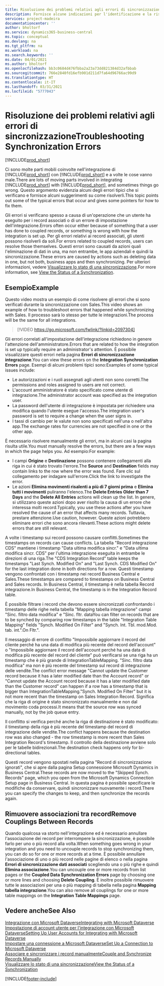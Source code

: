 ```yaml
---
title: Risoluzione dei problemi relativi agli errori di sincronizzazione | Microsoft Docs
description: Fornisce alcune indicazioni per l'identificazione e la risoluzione degli errori di sincronizzazione.
services: project-madeira
documentationcenter: ''
author: bholtorf
ms.service: dynamics365-business-central
ms.topic: conceptual
ms.devlang: na
ms.tgt_pltfrm: na
ms.workload: na
ms.search.keywords: ''
ms.date: 04/01/2021
ms.author: bholtorf
ms.openlocfilehash: bb3c0684d476fbba2a23a73dd821384d32afbbab
ms.sourcegitcommit: 766e2840fd16efb901d211d7fa64d96766ac99d9
ms.translationtype: HT
ms.contentlocale: it-IT
ms.lasthandoff: 03/31/2021
ms.locfileid: "5777043"
---
```

# <a name="troubleshooting-synchronization-errors"></a><span data-ttu-id="22861-103">Risoluzione dei problemi relativi agli errori di sincronizzazione</span><span class="sxs-lookup"><span data-stu-id="22861-103">Troubleshooting Synchronization Errors</span></span>
[!INCLUDE[prod_short](includes/cc_data_platform_banner.md)]

<span data-ttu-id="22861-104">Ci sono molte parti mobili coinvolte nell'integrazione di [!INCLUDE[prod_short](includes/prod_short.md)] con [!INCLUDE[prod_short](includes/cds_long_md.md)] e a volte le cose vanno male.</span><span class="sxs-lookup"><span data-stu-id="22861-104">There are lots of moving parts involved in integrating [!INCLUDE[prod_short](includes/prod_short.md)] with [!INCLUDE[prod_short](includes/cds_long_md.md)], and sometimes things go wrong.</span></span> <span data-ttu-id="22861-105">Questo argomento evidenzia alcuni degli errori tipici che si verificano e fornisce alcuni suggerimenti su come risolverli.</span><span class="sxs-lookup"><span data-stu-id="22861-105">This topic points out some of the typical errors that occur and gives some pointers for how to fix them.</span></span>

<span data-ttu-id="22861-106">Gli errori si verificano spesso a causa di un'operazione che un utente ha eseguito per i record associati o di un errore di impostazione dell'integrazione.</span><span class="sxs-lookup"><span data-stu-id="22861-106">Errors often occur either because of something that a user has done to coupled records, or something is wrong with how the integration is set up.</span></span> <span data-ttu-id="22861-107">Per gli errori relativi ai record associati, gli utenti possono risolverli da soli.</span><span class="sxs-lookup"><span data-stu-id="22861-107">For errors related to coupled records, users can resolve those themselves.</span></span> <span data-ttu-id="22861-108">Questi errori sono causati da azioni quali l'eliminazione di dati in una, ma non entrambe, le app aziendali e quindi la sincronizzazione.</span><span class="sxs-lookup"><span data-stu-id="22861-108">These errors are caused by actions such as deleting data in one, but not both, business apps and then synchronizing.</span></span> <span data-ttu-id="22861-109">Per ulteriori informazioni, vedere [Visualizzare lo stato di una sincronizzazione](admin-how-to-view-synchronization-status.md).</span><span class="sxs-lookup"><span data-stu-id="22861-109">For more information, see [View the Status of a Synchronization](admin-how-to-view-synchronization-status.md).</span></span>

## <a name="example"></a><span data-ttu-id="22861-110">Esempio</span><span class="sxs-lookup"><span data-stu-id="22861-110">Example</span></span>
<span data-ttu-id="22861-111">Questo video mostra un esempio di come risolvere gli errori che si sono verificati durante la sincronizzazione con Sales.</span><span class="sxs-lookup"><span data-stu-id="22861-111">This video shows an example of how to troubleshoot errors that happened while synchronizing with Sales.</span></span> <span data-ttu-id="22861-112">Il processo sarà lo stesso per tutte le integrazioni.</span><span class="sxs-lookup"><span data-stu-id="22861-112">The process will be the same for all integrations.</span></span> 

> [!VIDEO https://go.microsoft.com/fwlink/?linkid=2097304]

<span data-ttu-id="22861-113">Gli errori correlati all'impostazione dell'integrazione richiedono in genere l'attenzione dell'amministratore.</span><span class="sxs-lookup"><span data-stu-id="22861-113">Errors that are related to how the integration is set up typically require an administrator's attention.</span></span> <span data-ttu-id="22861-114">È possibile visualizzare questi errori nella pagina **Errori di sincronizzazione integrazione**.</span><span class="sxs-lookup"><span data-stu-id="22861-114">You can view these errors on the **Integration Synchronization Errors** page.</span></span> <span data-ttu-id="22861-115">Esempi di alcuni problemi tipici sono:</span><span class="sxs-lookup"><span data-stu-id="22861-115">Examples of some typical issues include:</span></span>  
  
* <span data-ttu-id="22861-116">Le autorizzazioni e i ruoli assegnati agli utenti non sono corretti.</span><span class="sxs-lookup"><span data-stu-id="22861-116">The permissions and roles assigned to users are not correct.</span></span>  
* <span data-ttu-id="22861-117">L'account amministratore è stato specificato come utente di integrazione.</span><span class="sxs-lookup"><span data-stu-id="22861-117">The administrator account was specified as the integration user.</span></span>  
* <span data-ttu-id="22861-118">La password dell'utente di integrazione è impostata per richiedere una modifica quando l'utente esegue l'accesso.</span><span class="sxs-lookup"><span data-stu-id="22861-118">The integration user's password is set to require a change when the user signs in.</span></span>  
* <span data-ttu-id="22861-119">I tassi di cambio per le valute non sono specificati nell'una o nell'altra app.</span><span class="sxs-lookup"><span data-stu-id="22861-119">The exchange rates for currencies are not specified in one or the other app.</span></span>  
  
<span data-ttu-id="22861-120">È necessario risolvere manualmente gli errori, ma in alcuni casi la pagina risulta utile.</span><span class="sxs-lookup"><span data-stu-id="22861-120">You must manually resolve the errors, but there are a few ways in which the page helps you.</span></span> <span data-ttu-id="22861-121">Ad esempio:</span><span class="sxs-lookup"><span data-stu-id="22861-121">For example:</span></span>  

* <span data-ttu-id="22861-122">I campi **Origine** e **Destinazione** possono contenere collegamenti alla riga in cui è stato trovato l'errore.</span><span class="sxs-lookup"><span data-stu-id="22861-122">The **Source** and **Destination** fields may contain links to the row where the error was found.</span></span> <span data-ttu-id="22861-123">Fare clic sul collegamento per indagare sull'errore.</span><span class="sxs-lookup"><span data-stu-id="22861-123">Click the link to investigate the error.</span></span>  
* <span data-ttu-id="22861-124">Le azioni **Elimina movimenti risalenti a più di 7 giorni prima** e **Elimina tutti i movimenti** puliranno l'elenco.</span><span class="sxs-lookup"><span data-stu-id="22861-124">The **Delete Entries Older than 7 Days** and the **Delete All Entries** actions will clean up the list.</span></span> <span data-ttu-id="22861-125">In genere, si utilizzano queste azioni dopo aver risolto la causa di un errore che interessa molti record.</span><span class="sxs-lookup"><span data-stu-id="22861-125">Typically, you use these actions after you have resolved the cause of an error that affects many records.</span></span> <span data-ttu-id="22861-126">Tuttavia, prestare attenzione.</span><span class="sxs-lookup"><span data-stu-id="22861-126">Use caution, however.</span></span> <span data-ttu-id="22861-127">Queste azioni potrebbero eliminare errori che sono ancora rilevanti.</span><span class="sxs-lookup"><span data-stu-id="22861-127">These actions might delete errors that are still relevant.</span></span>

<span data-ttu-id="22861-128">A volte i timestamp sui record possono causare conflitti.</span><span class="sxs-lookup"><span data-stu-id="22861-128">Sometimes the timestamps on records can cause conflicts.</span></span> <span data-ttu-id="22861-129">La tabella "Record integrazione CDS" mantiene i timestamp "Data ultima modifica sincr." e "Data ultima modifica sincr. CDS" per l'ultima integrazione eseguita in entrambe le direzioni di una riga.</span><span class="sxs-lookup"><span data-stu-id="22861-129">The "CDS Integration Record" table keeps the timestamps "Last Synch. Modified On" and "Last Synch. CDS Modified On" for the last integration done in both directions for a row.</span></span> <span data-ttu-id="22861-130">Questi timestamp vengono confrontati con i timestamp nei record Business Central e Sales.</span><span class="sxs-lookup"><span data-stu-id="22861-130">These timestamps are compared to timestamps on Business Central and Sales records.</span></span> <span data-ttu-id="22861-131">In Business Central, il timestamp è nella tabella Record integrazione.</span><span class="sxs-lookup"><span data-stu-id="22861-131">In Business Central, the timestamp is in the Integration Record table.</span></span>

<span data-ttu-id="22861-132">È possibile filtrare i record che devono essere sincronizzati confrontando i timestamp delle righe nella tabella "Mapping tabella integrazione" campi "Sinc. filtro data modifica" e "Sinc. fltr. data</span><span class="sxs-lookup"><span data-stu-id="22861-132">You can filter on records that are to be synched by comparing row timestamps in the table "Integration Table Mapping" fields "Synch. Modified On Filter" and "Synch. Int. Tbl.</span></span> <span data-ttu-id="22861-133">mod.</span><span class="sxs-lookup"><span data-stu-id="22861-133">Mod.</span></span> <span data-ttu-id="22861-134">tab. int.".</span><span class="sxs-lookup"><span data-stu-id="22861-134">On Fltr.".</span></span>

<span data-ttu-id="22861-135">Il messaggio di errore di conflitto "Impossibile aggiornare il record del cliente perché ha una data di modifica più recente del record dell'account" o "Impossibile aggiornare il record dell'account perché ha una data di modifica più recente del record del cliente" può verificarsi se una riga ha un timestamp che è più grande di IntegrationTableMapping. "Sinc. filtro data modifica" ma non è più recente del timestamp sul record di integrazione delle vendite.</span><span class="sxs-lookup"><span data-stu-id="22861-135">The conflict error message "Cannot update the Customer record because it has a later modified date than the Account record" or "Cannot update the Account record because it has a later modified date than the Customer record" can happen if a row has a timestamp that is bigger than IntegrationTableMapping."Synch. Modified On Filter" but it is not more recent than the timestamp on Sales Integration Record.</span></span> <span data-ttu-id="22861-136">Significa che la riga di origine è stato sincronizzato manualmente e non dal movimento coda processi.</span><span class="sxs-lookup"><span data-stu-id="22861-136">It means that the source row was synced manually, not by the job queue entry.</span></span> 

<span data-ttu-id="22861-137">Il conflitto si verifica perché anche la riga di destinazione è stato modificato: il timestamp della riga è più recente del timestamp del record di integrazione delle vendite.</span><span class="sxs-lookup"><span data-stu-id="22861-137">The conflict happens because the destination row was also changed  - the row timestamp is more recent than Sales Integration Record's timestamp.</span></span> <span data-ttu-id="22861-138">Il controllo della destinazione avviene solo per le tabelle bidirezionali.</span><span class="sxs-lookup"><span data-stu-id="22861-138">The destination check happens only for bi-directional tables.</span></span> 

<span data-ttu-id="22861-139">Questi record vengono spostati nella pagina "Record di sincronizzazione ignorati", che si apre dalla pagina Setup connessione Microsoft Dynamics in Business Central.</span><span class="sxs-lookup"><span data-stu-id="22861-139">These records are now moved to the "Skipped Synch. Records" page, which you open from the Microsoft Dynamics Connection Setup page in Business Central.</span></span> <span data-ttu-id="22861-140">In questa pagina è possibile specificare le modifiche da conservare, quindi sincronizzare nuovamente i record.</span><span class="sxs-lookup"><span data-stu-id="22861-140">There you can specify the changes to keep, and then synchronize the records again.</span></span>

## <a name="remove-couplings-between-records"></a><span data-ttu-id="22861-141">Rimuovere associazioni tra record</span><span class="sxs-lookup"><span data-stu-id="22861-141">Remove Couplings Between Records</span></span>
<span data-ttu-id="22861-142">Quando qualcosa va storto nell'integrazione ed è necessario annullare l'associazione dei record per interrompere la sincronizzazione, è possibile farlo per uno o più record alla volta.</span><span class="sxs-lookup"><span data-stu-id="22861-142">When something goes wrong in your integration and you need to uncouple records to stop synchronizing them, you can do so for one or more records at a time.</span></span> <span data-ttu-id="22861-143">È possibile annullare l'associazione di uno o più record nelle pagine di elenco o nella pagina **Errori di sincronizzazione dati associati** scegliendo una o più righe e quindi **Elimina associazione**.</span><span class="sxs-lookup"><span data-stu-id="22861-143">You can uncouple one or more records from list pages or the **Coupled Data Synchronization Errors** page by choosing one or more lines and choosing **Delete Coupling**.</span></span> <span data-ttu-id="22861-144">È inoltre possibile rimuovere tutte le associazioni per una o più mapping di tabella nella pagina **Mapping tabella integrazione**.</span><span class="sxs-lookup"><span data-stu-id="22861-144">You can also remove all couplings for one or more table mappings on the **Integration Table Mappings** page.</span></span> 

## <a name="see-also"></a><span data-ttu-id="22861-145">Vedere anche</span><span class="sxs-lookup"><span data-stu-id="22861-145">See Also</span></span>
[<span data-ttu-id="22861-146">Integrazione con Microsoft Dataverse</span><span class="sxs-lookup"><span data-stu-id="22861-146">Integrating with Microsoft Dataverse</span></span>](admin-prepare-dynamics-365-for-sales-for-integration.md)  
[<span data-ttu-id="22861-147">Impostazione di account utente per l'integrazione con Microsoft Dataverse</span><span class="sxs-lookup"><span data-stu-id="22861-147">Setting Up User Accounts for Integrating with Microsoft Dataverse</span></span>](admin-setting-up-integration-with-dynamics-sales.md)  
[<span data-ttu-id="22861-148">Impostare una connessione a Microsoft Dataverse</span><span class="sxs-lookup"><span data-stu-id="22861-148">Set Up a Connection to Microsoft Dataverse</span></span>](admin-how-to-set-up-a-dynamics-crm-connection.md)  
[<span data-ttu-id="22861-149">Associare e sincronizzare i record manualmente</span><span class="sxs-lookup"><span data-stu-id="22861-149">Couple and Synchronize Records Manually</span></span>](admin-how-to-couple-and-synchronize-records-manually.md)  
[<span data-ttu-id="22861-150">Visualizzare lo stato di una sincronizzazione</span><span class="sxs-lookup"><span data-stu-id="22861-150">View the Status of a Synchronization</span></span>](admin-how-to-view-synchronization-status.md)  


[!INCLUDE[footer-include](includes/footer-banner.md)]